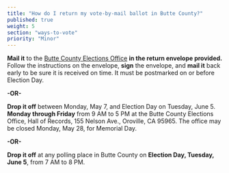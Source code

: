 ```yaml
---
title: "How do I return my vote-by-mail ballot in Butte County?"
published: true
weight: 5
section: "ways-to-vote"
priority: "Minor"
---
```


**Mail it** to the [Butte County Elections Office](#section-election-office-contact) **in the return envelope provided.** Follow the instructions on the envelope, **sign** the envelope, and **mail it** back early to be sure it is received on time.  It must be postmarked on or before Election Day.  

  **-OR-**  
  
**Drop it off** between Monday, May 7, and Election Day on Tuesday, June 5.  
**Monday through Friday** from 9 AM to 5 PM at the Butte County Elections Office, Hall of Records, 155 Nelson Ave., Oroville, CA 95965. The office may be closed Monday, May 28, for Memorial Day.  

  **-OR-**  
  
**Drop it off** at any polling place in Butte County on **Election Day, Tuesday, June 5**, from 7 AM to 8 PM.  
